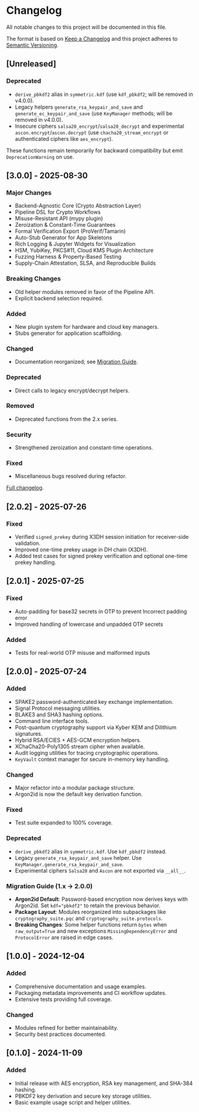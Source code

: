 # Changelog

All notable changes to this project will be documented in this file.

The format is based on [Keep a Changelog](https://keepachangelog.com/en/1.1.0/) and this project adheres to [Semantic Versioning](https://semver.org/spec/v2.0.0.html).

## [Unreleased]

### Deprecated
- `derive_pbkdf2` alias in `symmetric.kdf` (use `kdf_pbkdf2`; will be removed in v4.0.0).
- Legacy helpers `generate_rsa_keypair_and_save` and `generate_ec_keypair_and_save`
  (use `KeyManager` methods; will be removed in v4.0.0).
- Insecure ciphers `salsa20_encrypt`/`salsa20_decrypt` and experimental `ascon.encrypt`/`ascon.decrypt`
  (use `chacha20_stream_encrypt` or authenticated ciphers like `aes_encrypt`).

These functions remain temporarily for backward compatibility but emit
`DeprecationWarning` on use.

## [3.0.0] - 2025-08-30
### Major Changes
- Backend-Agnostic Core (Crypto Abstraction Layer)
- Pipeline DSL for Crypto Workflows
- Misuse-Resistant API (mypy plugin)
- Zeroization & Constant-Time Guarantees
- Formal Verification Export (ProVerif/Tamarin)
- Auto-Stub Generator for App Skeletons
- Rich Logging & Jupyter Widgets for Visualization
- HSM, YubiKey, PKCS#11, Cloud KMS Plugin Architecture
- Fuzzing Harness & Property-Based Testing
- Supply-Chain Attestation, SLSA, and Reproducible Builds

### Breaking Changes
- Old helper modules removed in favor of the Pipeline API.
- Explicit backend selection required.

### Added
- New plugin system for hardware and cloud key managers.
- Stubs generator for application scaffolding.

### Changed
- Documentation reorganized; see [Migration Guide](docs/migration_3.0.md).

### Deprecated
- Direct calls to legacy encrypt/decrypt helpers.

### Removed
- Deprecated functions from the 2.x series.

### Security
- Strengthened zeroization and constant-time operations.

### Fixed
- Miscellaneous bugs resolved during refactor.

[Full changelog](https://github.com/Psychevus/cryptography-suite/releases/tag/v3.0.0).

## [2.0.2] - 2025-07-26
### Fixed
- Verified `signed_prekey` during X3DH session initiation for receiver-side validation.
- Improved one-time prekey usage in DH chain (X3DH).
- Added test cases for signed prekey verification and optional one-time prekey handling.

## [2.0.1] - 2025-07-25
### Fixed
- Auto-padding for base32 secrets in OTP to prevent Incorrect padding error
- Improved handling of lowercase and unpadded OTP secrets
### Added
- Tests for real-world OTP misuse and malformed inputs

## [2.0.0] - 2025-07-24
### Added
- SPAKE2 password-authenticated key exchange implementation.
- Signal Protocol messaging utilities.
- BLAKE3 and SHA3 hashing options.
- Command line interface tools.
- Post-quantum cryptography support via Kyber KEM and Dilithium signatures.
- Hybrid RSA/ECIES + AES-GCM encryption helpers.
- XChaCha20-Poly1305 stream cipher when available.
- Audit logging utilities for tracing cryptographic operations.
- `KeyVault` context manager for secure in-memory key handling.
### Changed
- Major refactor into a modular package structure.
- Argon2id is now the default key derivation function.
### Fixed
- Test suite expanded to 100% coverage.

### Deprecated
- ``derive_pbkdf2`` alias in ``symmetric.kdf``. Use ``kdf_pbkdf2`` instead.
- Legacy ``generate_rsa_keypair_and_save`` helper. Use ``KeyManager.generate_rsa_keypair_and_save``.
- Experimental ciphers ``Salsa20`` and ``Ascon`` are not exported via ``__all__``.

### Migration Guide (1.x -> 2.0.0)
- **Argon2id Default**: Password-based encryption now derives keys with
  Argon2id. Set ``kdf="pbkdf2"`` to retain the previous behavior.
- **Package Layout**: Modules reorganized into subpackages like
  ``cryptography_suite.pqc`` and ``cryptography_suite.protocols``.
- **Breaking Changes**: Some helper functions return ``bytes`` when
  ``raw_output=True`` and new exceptions ``MissingDependencyError`` and
  ``ProtocolError`` are raised in edge cases.

## [1.0.0] - 2024-12-04
### Added
- Comprehensive documentation and usage examples.
- Packaging metadata improvements and CI workflow updates.
- Extensive tests providing full coverage.
### Changed
- Modules refined for better maintainability.
- Security best practices documented.

## [0.1.0] - 2024-11-09
### Added
- Initial release with AES encryption, RSA key management, and SHA-384 hashing.
- PBKDF2 key derivation and secure key storage utilities.
- Basic example usage script and helper utilities.
